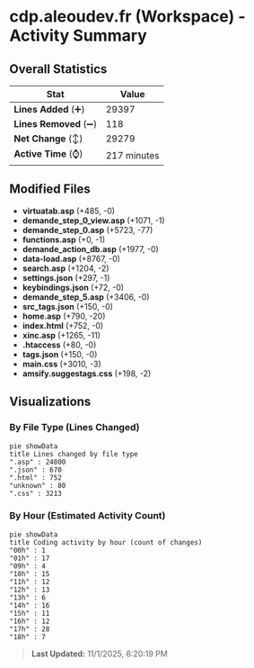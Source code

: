 # cdp.aleoudev.fr (Workspace) - Activity Summary 

## Overall Statistics

| Stat                   | Value                                                             |
| ---------------------- | ----------------------------------------------------------------- |
| **Lines Added** (➕)   | 29397                                          |
| **Lines Removed** (➖) | 118                                        |
| **Net Change** (↕)    | 29279                |
| **Active Time** (⌚)   | 217 minutes |


## Modified Files
- **virtuatab.asp** (+485, -0)
- **demande_step_0_view.asp** (+1071, -1)
- **demande_step_0.asp** (+5723, -77)
- **functions.asp** (+0, -1)
- **demande_action_db.asp** (+1977, -0)
- **data-load.asp** (+8767, -0)
- **search.asp** (+1204, -2)
- **settings.json** (+297, -1)
- **keybindings.json** (+72, -0)
- **demande_step_5.asp** (+3406, -0)
- **src_tags.json** (+150, -0)
- **home.asp** (+790, -20)
- **index.html** (+752, -0)
- **xinc.asp** (+1265, -11)
- **.htaccess** (+80, -0)
- **tags.json** (+150, -0)
- **main.css** (+3010, -3)
- **amsify.suggestags.css** (+198, -2)

## Visualizations

### By File Type (Lines Changed)

```mermaid
pie showData
title Lines changed by file type
".asp" : 24800
".json" : 670
".html" : 752
"unknown" : 80
".css" : 3213
```

### By Hour (Estimated Activity Count)

```mermaid
pie showData
title Coding activity by hour (count of changes)
"00h" : 1
"01h" : 17
"09h" : 4
"10h" : 15
"11h" : 12
"12h" : 13
"13h" : 6
"14h" : 16
"15h" : 11
"16h" : 12
"17h" : 28
"18h" : 7
```


> **Last Updated:** 11/1/2025, 6:20:19 PM